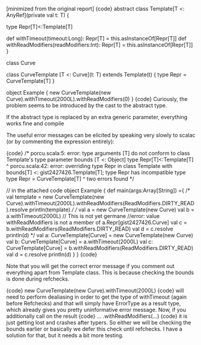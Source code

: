 [minimized from the original report]
{code}
abstract class Template[T <: AnyRef](private val t: T) {

  type Repr[T]<:Template[T]

  def withTimeout(timeout:Long): Repr[T] = this.asInstanceOf[Repr[T]]
  def withReadModifiers(readModifiers:Int): Repr[T] = this.asInstanceOf[Repr[T]]
}

class Curve

class CurveTemplate [T <: Curve](t: T) extends Template(t) {
  type Repr = CurveTemplate[T]
}


object Example {
 new CurveTemplate(new Curve).withTimeout(2000L).withReadModifiers(0)
}
{code}
Curiously, the problem seems to be introduced by the cast to the abstract type.

If the abstract type is replaced by an extra generic parameter, everything works fine and compile


The useful error messages can be elicited by speaking very slowly to scalac (or by commenting the expression entirely):

{code}
    /*
porcu.scala:5: error: type arguments [T] do not conform to class Template's type parameter bounds [T <: Object]
  type Repr[T]<:Template[T]
                ^
porcu.scala:42: error: overriding type Repr in class Template with bounds[T] <: gist2427426.Template[T];
 type Repr has incompatible type
  type Repr = CurveTemplate[T]
       ^
two errors found
    */

// in the attached code
object Example {
  def main(args:Array[String]) ={
    /*
    val template = new CurveTemplate(new Curve).withTimeout(2000L).withReadModifiers(ReadModifiers.DIRTY_READ).resolve
    println(template)
    */
    /*
    val a = new CurveTemplate(new Curve)
    val b = a.withTimeout(2000L)
// This is not yet germane
    //error: value withReadModifiers is not a member of a.Repr[gist2427426.Curve]
    val c = b.withReadModifiers(ReadModifiers.DIRTY_READ)
    val d = c.resolve
    println(d)
    */
    val a: CurveTemplate[Curve] = new CurveTemplate(new Curve)
    val b: CurveTemplate[Curve] = a.withTimeout(2000L)
    val c: CurveTemplate[Curve] = b.withReadModifiers(ReadModifiers.DIRTY_READ)
    val d = c.resolve
    println(d)
  }
}
{code}

Note that you will get the correct error message if you comment out everything apart from Template class.
This is because checking the bounds is done during refchecks.

{code}
new CurveTemplate(new Curve).withTimeout(2000L)
{code}
will need to perform dealiasing in order to get the type of withTimeout (again before Refchecks) and that will simply have ErrorType as a result type, which already gives you pretty uninformative error message.
Now, if you additionally call on the result
{code}
... .withReadModifiers(...)
{code}
it is just getting lost and crashes after typers. So either we will be checking the bounds earlier or basically we defer this check until refchecks.
I have a solution for that, but it needs a bit more testing.
